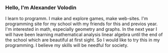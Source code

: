 ### Hello, I'm Alexander Volodin
I learn to programm. I make and explore games, make web-sites. I'm programming site for my school with my friends for this and previos year.
I'm interested in math, especially geometry and graphs. In the next year I will have been learning mathematical analysis linear algebra until the end of the school which are beautiful at first sight. 
So I would like to try this in my programming. I believe my skills will be needful for society.
